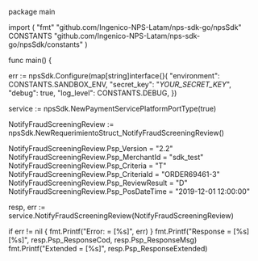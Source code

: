 package main

import (
    "fmt"
    "github.com/Ingenico-NPS-Latam/nps-sdk-go/npsSdk"
    CONSTANTS "github.com/Ingenico-NPS-Latam/nps-sdk-go/npsSdk/constants"
)

func main() {

err := npsSdk.Configure(map[string]interface{}(
    "environment": CONSTANTS.SANDBOX_ENV,
    "secret_key": "_YOUR_SECRET_KEY_",
    "debug": true,
    "log_level": CONSTANTS.DEBUG,
})

service := npsSdk.NewPaymentServicePlatformPortType(true)

NotifyFraudScreeningReview := npsSdk.NewRequerimientoStruct_NotifyFraudScreeningReview()

NotifyFraudScreeningReview.Psp_Version = "2.2"
NotifyFraudScreeningReview.Psp_MerchantId = "sdk_test"
NotifyFraudScreeningReview.Psp_Criteria = "T"
NotifyFraudScreeningReview.Psp_CriteriaId = "ORDER69461-3"
NotifyFraudScreeningReview.Psp_ReviewResult = "D"
NotifyFraudScreeningReview.Psp_PosDateTime = "2019-12-01 12:00:00"

resp, err := service.NotifyFraudScreeningReview(NotifyFraudScreeningReview)

if err != nil {
    fmt.Printf("Error: = [%s]", err)
}
fmt.Printf("Response = [%s] [%s]", resp.Psp_ResponseCod, resp.Psp_ResponseMsg)
fmt.Printf("Extended = [%s]", resp.Psp_ResponseExtended)
